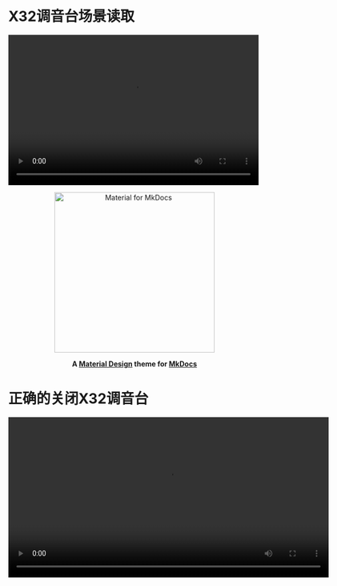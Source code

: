 
# X32调音台场景读取

<video src="./source/video/X32_LoadScene.mp4" controls="controls" width="500" height="300">您的浏览器不支持播放该视频！</video>




<p align="center">
  <a href="https://squidfunk.github.io/mkdocs-material/">
    <img src="https://raw.githubusercontent.com/squidfunk/mkdocs-material/master/.github/assets/logo.svg" width="320" alt="Material for MkDocs">
  </a>
</p>

<p align="center">
  <strong>
    A 
    <a href="https://material.io/">Material Design</a> 
    theme for 
    <a href="https://www.mkdocs.org/">MkDocs</a>
  </strong>
</p>

# 正确的关闭X32调音台
<body>
  <script src="https://vjs.zencdn.net/7.20.3/video.min.js"></script>
  <video
    id="my-video"
    class="video-js"
    controls
    preload="auto"
    width="640"
    height="320"
  >
    <source src="./source/X32/video/X32_Poweroff.mp4" type="video/mp4" />
  </video>
</body>
